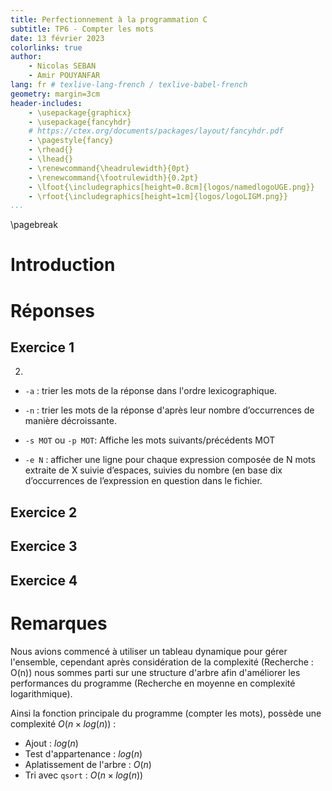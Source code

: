 ```yaml
---
title: Perfectionnement à la programmation C
subtitle: TP6 - Compter les mots
date: 13 février 2023
colorlinks: true
author:
    - Nicolas SEBAN
    - Amir POUYANFAR
lang: fr # texlive-lang-french / texlive-babel-french
geometry: margin=3cm
header-includes:
    - \usepackage{graphicx}
    - \usepackage{fancyhdr}
    # https://ctex.org/documents/packages/layout/fancyhdr.pdf
    - \pagestyle{fancy}
    - \rhead{}
    - \lhead{}
    - \renewcommand{\headrulewidth}{0pt}
    - \renewcommand{\footrulewidth}{0.2pt}
    - \lfoot{\includegraphics[height=0.8cm]{logos/namedlogoUGE.png}}
    - \rfoot{\includegraphics[height=1cm]{logos/logoLIGM.png}}
...
```


\pagebreak

# Introduction

# Réponses

## Exercice 1

2.

- ``-a`` : trier les mots de la réponse dans l'ordre lexicographique.

- ``-n`` : trier les mots de la réponse d'après leur nombre d’occurrences de manière décroissante.

- ``-s MOT`` ou ``-p MOT``: Affiche les mots suivants/précédents MOT

- ``-e N`` : afficher une ligne pour chaque expression composée de N mots extraite de X suivie d’espaces, suivies du nombre (en base dix d’occurrences de l’expression en question dans le fichier.

## Exercice 2

## Exercice 3

## Exercice 4

# Remarques

Nous avions commencé à utiliser un tableau dynamique pour gérer l'ensemble, cependant après considération de la complexité (Recherche : O(n)) nous sommes parti sur une structure d'arbre afin d'améliorer les performances du programme (Recherche en moyenne en complexité logarithmique).

Ainsi la fonction principale du programme (compter les mots), possède une complexité $O(n \times log(n))$ :

- Ajout : $log(n)$
- Test d'appartenance : $log(n)$
- Aplatissement de l'arbre : $O(n)$
- Tri avec ``qsort`` : $O(n \times log(n))$
